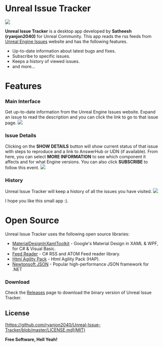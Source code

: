 # Unreal Issue Tracker

[![](https://i.imgur.com/BuNtUbw.png)](https://imgur.com/a/cnZP2)

**Unreal Issue Tracker** is a desktop app developed by **Satheesh (ryanjon2040)** for Unreal Community. This app reads the rss feeds from [Unreal Engine Issues](https://issues.unrealengine.com/) website and has the following features.

  - Up-to-date information about latest bugs and fixes.
  - Subscribe to specific issues.
  - Keeps a history of viewed issues.
  - and more...

# Features

### Main Interface
Get up-to-date information from the Unreal Engine Issues website. Expand an issue to read the description and you can click the link to go to that issue page.
[![](https://i.imgur.com/KTgY0Cy.png)](https://imgur.com/a/cnZP2)

### Issue Details
Clicking on the **SHOW DETAILS** button will show current status of that issue with steps to reproduce and a link to AnswerHub or UDN (if available). From here, you can select **MORE INFORMATION** to see which component it affects and for what Engine versions. You can also click **SUBSCRIBE** to follow this event.
[![](https://i.imgur.com/CmD9qdd.png)](https://imgur.com/a/cnZP2)

### History
Unreal Issue Tracker will keep a history of all the issues you have visited.
[![](https://i.imgur.com/rAo5ATW.png)](https://imgur.com/a/cnZP2)

I hope you like this small app :).

# Open Source

Unreal Issue Tracker uses the following open source libraries:

* [MaterialDesignInXamlToolkit](https://github.com/ButchersBoy/MaterialDesignInXamlToolkit) - Google's Material Design in XAML & WPF, for C# & Visual Basic.
* [Feed Reader](https://github.com/codehollow/FeedReader) - C# RSS and ATOM Feed reader library.
* [Html Agility Pack](http://html-agility-pack.net/) - Html Agility Pack (HAP).
* [Newtonsoft JSON](https://www.newtonsoft.com/json) - Popular high-performance JSON framework for .NET

### Download

Check the [Releases](https://github.com/ryanjon2040/Unreal-Issue-Tracker/releases) page to download the binary version of Unreal Issue Tracker.

License
----

[https://github.com/ryanjon2040/Unreal-Issue-Tracker/blob/master/LICENSE.md](MIT)


**Free Software, Hell Yeah!**
